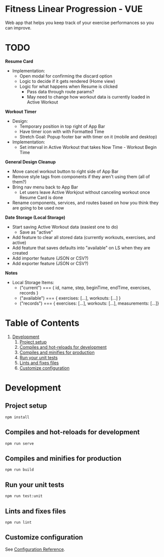 # Fitness Linear Progression - VUE

Web app that helps you keep track of your exercise performances so you can improve.

# TODO

**Resume Card**
- Implementation:
    - Open modal for confirming the discard option
    - Logic to decide if it gets rendered (Home view)
    - Logic for what happens when Resume is clicked
        - Pass data through route params?
        - May need to change how workout data is currently loaded in Active Workout

**Workout Timer**
- Design:
    - Temporary position in top right of App Bar
    - Have timer icon with with Formatted Time
    - Stretch Goal: Popup footer bar with timer on it (mobile and desktop)
- Implementation:
    - Set interval in Active Workout that takes Now Time - Workout Begin Time

**General Design Cleanup**
- Move cancel workout button to right side of App Bar
- Remove style tags from components if they aren't using them (all of them?)
- Bring nav menu back to App Bar
    - Let users leave Active Workjout without canceling workout once Resume Card is done
- Rename components, services, and routes based on how you think they are going to be used now

**Date Storage (Local Storage)**
- Start saving Active Workout data (easiest one to do)
    - Save as "active"
- Add feature to clear all stored data (currently workouts, exercises, and active)
- Add feature that saves defaults into "available" on LS when they are created
- Add importer feature (JSON or CSV?)
- Add exporter feature (JSON or CSV?)

**Notes**
- Local Storage Items:
    - ("current") === { id, name, step, beginTime, endTime, exercises, records }
    - ("available") === { exercises: [...], workouts: [...] }
    - ("records") === { exercises: [...], workouts: [...], measurements: [...]}

# Table of Contents

1. [Development](#Development)
   1. [Project setup](#Project-setup)
   2. [Compiles and hot-reloads for development](#Compiles-and-hot-reloads-for-development)
   3. [Compiles and minifies for production](#Compiles-and-minifies-for-production)
   4. [Run your unit tests](#Run-your-unit-tests)
   5. [Lints and fixes files](#Lints-and-fixes-files)
   6. [Customize configuration](#Customize-configuration)

# Development

## Project setup

```
npm install
```

## Compiles and hot-reloads for development

```
npm run serve
```

## Compiles and minifies for production

```
npm run build
```

## Run your unit tests

```
npm run test:unit
```

## Lints and fixes files

```
npm run lint
```

## Customize configuration

See [Configuration Reference](https://cli.vuejs.org/config/).
